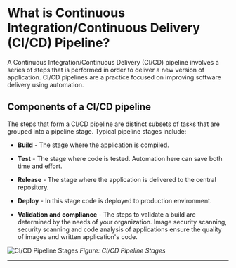 # What is Continuous Integration/Continuous Delivery (CI/CD) Pipeline?

A Continuous Integration/Continuous Delivery (CI/CD) pipeline involves a series of
steps that is performed in order to deliver a new version of application. CI/CD
pipelines are a practice focused on improving software delivery using automation.

## Components of a CI/CD pipeline

The steps that form a CI/CD pipeline are distinct subsets of tasks that are
grouped into a pipeline stage. Typical pipeline stages include:

-   **Build** - The stage where the application is compiled.

-   **Test** - The stage where code is tested. Automation here can save both time
    and effort.

-   **Release** - The stage where the application is delivered to the central repository.

-   **Deploy** - In this stage code is deployed to production environment.

-   **Validation and compliance** - The steps to validate a build are determined
    by the needs of your organization. Image security scanning, security scanning
    and code analysis of applications ensure the quality of images and written application's
    code.

![CI/CD Pipeline Stages](images/ci-cd-flow.png)
_Figure: CI/CD Pipeline Stages_

---
